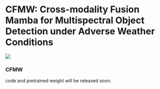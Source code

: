 # CFMW: Cross-modality Fusion Mamba for Multispectral Object Detection under Adverse Weather Conditions
![](https://huatu.98youxi.com/markdown/work/uploads/upload_80f477518bd3c2e17ad7d21d4f52ff3b.png)
### CFMW
code and pretrained weight will be released soon.
